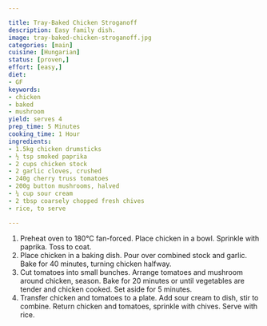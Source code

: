 ```yaml
---

title: Tray-Baked Chicken Stroganoff
description: Easy family dish.
image: tray-baked-chicken-stroganoff.jpg
categories: [main]
cuisine: [Hungarian]
status: [proven,]
effort: [easy,]
diet:
- GF
keywords:
- chicken
- baked
- mushroom
yield: serves 4
prep_time: 5 Minutes
cooking_time: 1 Hour
ingredients:
- 1.5kg chicken drumsticks
- ½ tsp smoked paprika
- 2 cups chicken stock
- 2 garlic cloves, crushed
- 240g cherry truss tomatoes
- 200g button mushrooms, halved
- ¼ cup sour cream
- 2 tbsp coarsely chopped fresh chives
- rice, to serve

---
```


1. Preheat oven to 180°C fan-forced. Place chicken in a bowl. Sprinkle with paprika. Toss to coat.
2. Place chicken in a baking dish. Pour over combined stock and garlic. Bake for 40 minutes, turning chicken halfway.
3. Cut tomatoes into small bunches. Arrange tomatoes and mushroom around chicken, season. Bake for 20 minutes or until vegetables are tender and chicken cooked. Set aside for 5 minutes.
4. Transfer chicken and tomatoes to a plate. Add sour cream to dish, stir to combine. Return chicken and tomatoes, sprinkle with chives. Serve with rice.
